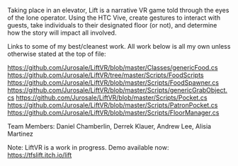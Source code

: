 Taking place in an elevator, Lift is a narrative VR game told through the eyes of the lone operator. Using the HTC Vive, create gestures to interact with guests, take individuals to their designated floor (or not), and determine how the story will impact all involved. 

Links to some of my best/cleanest work. All work below is all my own unless otherwise stated at the top of file:

https://github.com/Jurosale/LiftVR/blob/master/Classes/genericFood.cs
https://github.com/Jurosale/LiftVR/tree/master/Scripts/FoodScripts
https://github.com/Jurosale/LiftVR/blob/master/Scripts/FoodSpawner.cs
https://github.com/Jurosale/LiftVR/blob/master/Scripts/genericGrabObject.cs
https://github.com/Jurosale/LiftVR/blob/master/Scripts/Pocket.cs
https://github.com/Jurosale/LiftVR/blob/master/Scripts/PatronPocket.cs
https://github.com/Jurosale/LiftVR/blob/master/Scripts/FloorManager.cs

Team Members:
Daniel Chamberlin,
Derrek Klauer,
Andrew Lee,
Alisia Martinez

Note: LiftVR is a work in progress. Demo available now:
https://tfslift.itch.io/lift
